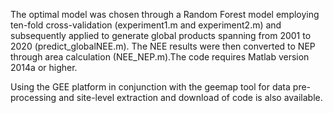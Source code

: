 The optimal model was chosen through a Random Forest model employing ten-fold cross-validation (experiment1.m and experiment2.m) and subsequently applied to generate global products spanning from 2001 to 2020 (predict_globalNEE.m). The NEE results were then converted to NEP through area calculation (NEE_NEP.m).The code requires Matlab version 2014a or higher.

Using the GEE platform in conjunction with the geemap tool for data pre-processing and site-level extraction and download of code is also available.
